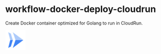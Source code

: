# workflow-docker-deploy-cloudrun
Create Docker container optimized for Golang to run in CloudRun.

![This is an image](img/cloud_run_x64.png)

